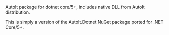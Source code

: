 AutoIt package for dotnet core/5+, includes native DLL from AutoIt distribution.

This is simply a version of the AutoIt.Dotnet NuGet package ported for .NET Core/5+.